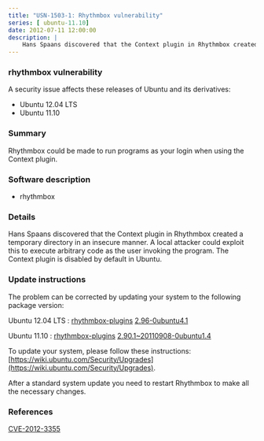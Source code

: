 ```yaml
---
title: "USN-1503-1: Rhythmbox vulnerability"
series: [ ubuntu-11.10]
date: 2012-07-11 12:00:00
description: |
    Hans Spaans discovered that the Context plugin in Rhythmbox created a temporary directory in an insecure manner. A local attacker could exploit this to execute arbitrary code as the user invoking the program. The Context plugin is disabled by default in Ubuntu. 
--- 
```

 
 


### rhythmbox vulnerability

A security issue affects these releases of Ubuntu and its derivatives:

* Ubuntu 12.04 LTS
* Ubuntu 11.10

### Summary

Rhythmbox could be made to run programs as your login when using the Context plugin.

### Software description

* rhythmbox 

### Details

Hans Spaans discovered that the Context plugin in Rhythmbox created a temporary directory in an insecure manner. A local attacker could exploit this to execute arbitrary code as the user invoking the program. The Context plugin is disabled by default in Ubuntu. 

### Update instructions

The problem can be corrected by updating your system to the following package version:

Ubuntu 12.04 LTS
 : [rhythmbox-plugins](https://launchpad.net/ubuntu/+source/rhythmbox) <span> [2.96-0ubuntu4.1](https://launchpad.net/ubuntu/+source/rhythmbox/2.96-0ubuntu4.1) </span> 

Ubuntu 11.10
 : [rhythmbox-plugins](https://launchpad.net/ubuntu/+source/rhythmbox) <span> [2.90.1~20110908-0ubuntu1.4](https://launchpad.net/ubuntu/+source/rhythmbox/2.90.1~20110908-0ubuntu1.4) </span> 

To update your system, please follow these instructions: [https://wiki.ubuntu.com/Security/Upgrades](https://wiki.ubuntu.com/Security/Upgrades).

After a standard system update you need to restart Rhythmbox to make all the necessary changes. 

### References

 
 [CVE-2012-3355](http://people.ubuntu.com/~ubuntu-security/cve/CVE-2012-3355)
 

